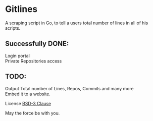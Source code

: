 # Gitlines
A scraping script in Go, to tell a users total number of lines in all of his scripts.

## Successfully DONE:
Login portal<br />
Private Repositories access

## TODO:
Output Total number of Lines, Repos, Commits and many more<br />
Embed it to a website.

License <a href="http://opensource.org/licenses/BSD-3-Clause">BSD-3 Clause</a>

May the force be with you.
